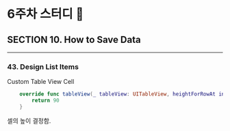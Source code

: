 # 6주차 스터디 📝

## SECTION 10. How to Save Data

---

### 43. Design List Items

Custom Table View Cell


```swift
    override func tableView(_ tableView: UITableView, heightForRowAt indexPath: IndexPath) -> CGFloat {
        return 90
    }
```
셀의 높이 결정함.
